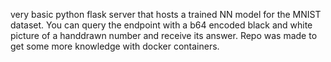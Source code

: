 very basic python flask server that hosts a trained NN model for the MNIST dataset.
You can query the endpoint with a b64 encoded black and white picture of a handdrawn number and receive its answer.
Repo was made to get some more knowledge with docker containers.
